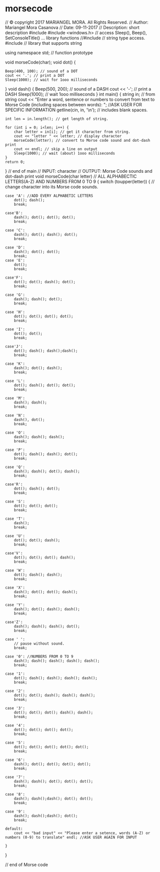 # morsecode
// © copyright 2017  MARIANGEL MORA. All Rights Reserved.
// Author: Mariangel Mora Casanova
// Date: 09-11-2017
// Description: short description
#include <iostream>
#include <windows.h> // access Sleep(), Beep(), SetConsoleTitle() … library functions
//#include <cstring> // string type access.
#include <string> // library that supports string


using namespace std;
// function prototype

void morseCode(char);
void dot()
{

	Beep(400, 100); // sound of a DOT
	cout << '.'; // print a DOT
	Sleep(1000); // wait for 1ooo milliseconds
}
void dash()
{
	Beep(500, 200); // sound of a DASH
	cout << '-'; // print a DASH
	Sleep(1000); // wait 1ooo milliseconds
}
int main()
{
	string in; // from string
	cout << "Enter a word, sentence or numbers to convert from text to Morse Code (including spaces between words): "; //ASK USER FOR SPECIFIC INFORMATION
	getline(cin, in, '\n'); // includes blank spaces.

	int len = in.length(); // get length of string.

	for (int i = 0; i<len; i++) {
		char letter = in[i]; // get it character from string.
		cout << "letter " << letter; // display character
		morseCode(letter); // convert to Morse code sound and dot-dash print
		cout << endl; // skip a line on output
		Sleep(1000); // wait (about) 1ooo milliseconds
	}
	return 0;
} // end of main
  // INPUT: character
  // OUTPUT: Morse Code sounds and dot-dash print
void morseCode(char letter) // ALL ALPHABECTIC LETTERS(A-Z) AND NUMBERS FROM 0 TO 9
{
	switch (toupper(letter)) { // change character into its Morse code sounds.

	case 'A': //ADD EVERY ALPHABETIC LETTERS
		dot(); dash();
		break;

	case'B':
		dash(); dot(); dot(); dot();
		break;

	case 'C':
		dash(); dot(); dash(); dot();
		break;

	case 'D':
		dash(); dot(); dot();
		break;
	case 'E':
		dot();
		break;

	case'F':
		dot(); dot(); dash(); dot();
		break;

	case 'G':
		dash(); dash(); dot();
		break;

	case 'H':
		dot(); dot(); dot(); dot();
		break;

	case 'I':
		dot(); dot();
		break;

	case'J':
		dot(); dash(); dash();dash();
		break;

	case 'K':
		dash(); dot(); dash();
		break;

	case 'L':
		dot(); dash(); dot(); dot();
		break;

	case 'M':
		dash(); dash();
		break;

	case 'N':
		dash(), dot();
		break;

	case 'O':
		dash(); dash(); dash();
		break;

	case 'P':
		dot(); dash(); dash(); dot();
		break;

	case 'Q':
		dash(); dash(); dot(); dash();
		break;

	case'R':
		dot(); dash(); dot();
		break;

	case 'S':
		dot(); dot(); dot();
		break;

	case 'T':
		dash();
		break;

	case 'U':
		dot(); dot(); dash();
		break;

	case'V':
		dot(); dot(); dot(); dash();
		break;

	case 'W':
		dot(); dash(); dash();
		break;

	case 'X':
		dash(); dot(); dot(); dash();
		break;

	case 'Y':
		dash(); dot(); dash(); dash();
		break;

	case'Z':
		dash(); dash(); dash(); dot();
		break;

	case ' ':
		// pause without sound.
		break;

	case '0': //NUMBERS FROM 0 TO 9
		dash(); dash(); dash(); dash(); dash();
		break;

	case '1':
		dot(); dash(); dash(); dash(); dash();
		break;

	case '2':
		dot(); dot(); dash(); dash(); dash();
		break;

	case '3':
		dot(); dot(); dot(); dash(); dash();
		break;

	case '4':
		dot(); dot(); dot(); dot();
		break;

	case '5':
		dot(); dot(); dot(); dot(); dot();
		break;

	case '6':
		dash(); dot(); dot(); dot(); dot();
		break;

	case '7':
		dash(); dash(); dot(); dot(); dot();
		break;

	case '8':
		dash(); dash();dash(); dot(); dot();
		break;

	case '9':
		dash(); dash();dash(); dot();
		break;

	default:
		cout << "bad input" << "Please enter a setence, words (A-Z) or numbers (0-9) to translate" endl; //ASK USER AGAIN FOR INPUT

	}

}


 // end of Morse code
